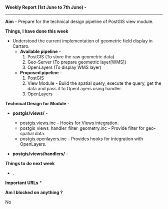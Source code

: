 **Weekly Report (1st June to 7th June) -**

***

**Aim** - Prepare for the technical design pipeline of PostGIS view module.

**Things, I have done this week**
* Understood the current implementation of geometric field display in Cartaro.
  * **Available pipeline** - 
    1. PostGIS (To store the raw geometric data)
    2. Geo-Server (To prepare geometric layer[WMS])
    3. OpenLayers (To display WMS layer)
  * **Proposed pipeline** -
    1. PostGIS
    2. View Module - Build the spatial query, execute the query, get the data and pass it to OpenLayers using handler.
    3. OpenLayers    

**Technical Design for Module** - 
* **postgis/views/** -
  * postgis.views.inc - Hooks for Views integration. 
  * postgis_views_handler_filter_geometry.inc - Provide filter for geo-spatial data. 
  * postgis.openlayers.inc - Provides hooks for integration with OpenLayers. 

* **postgis/views/handlers/** - 


**Things to do next week**
* . 

**Important URLs**
* 

**Am I blocked on anything ?**

No